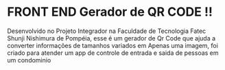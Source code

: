 <h1>FRONT END Gerador de QR CODE !!</h1>

<p> Desenvolvido no Projeto Integrador na Faculdade de Tecnologia Fatec Shunji Nishimura de Pompéia, esse é um gerador de Qr Code que ajuda a converter informações de tamanhos variados em Apenas uma imagem, foi criado para atender um app de controle de entrada e saida de pessoas em um condominio</p>

